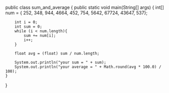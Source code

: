 public class sum_and_average {
    public static void main(String[] args) {
        int[] num = { 252, 348, 944, 4664, 452, 754, 5642, 67724, 43647, 537};

        int i = 0;
        int sum = 0;
        while (i < num.length){
            sum += num[i];
            i++;
        }

        float avg = (float) sum / num.length;

        System.out.println("your sum = " + sum);
        System.out.println("your average = " + Math.round(avg * 100.0) / 100);
    }
}
